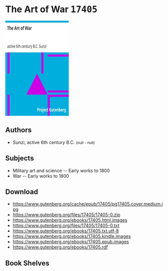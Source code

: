 # The Art of War <kbd>17405</kbd>

![](./cover.medium.jpg "")

## Authors


 - Sunzi, active 6th century B.C. <small>(null - null)</small>

## Subjects


 - Military art and science -- Early works to 1800
 - War -- Early works to 1800

## Download


 - https://www.gutenberg.org/cache/epub/17405/pg17405.cover.medium.jpg
 - https://www.gutenberg.org/files/17405/17405-0.zip
 - https://www.gutenberg.org/ebooks/17405.html.images
 - https://www.gutenberg.org/files/17405/17405-0.txt
 - https://www.gutenberg.org/ebooks/17405.txt.utf-8
 - https://www.gutenberg.org/ebooks/17405.kindle.images
 - https://www.gutenberg.org/ebooks/17405.epub.images
 - https://www.gutenberg.org/ebooks/17405.rdf

## Book Shelves



